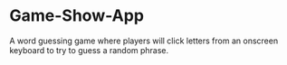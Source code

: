 # Game-Show-App
 A word guessing game where players will click letters from an onscreen keyboard to try to guess a random phrase.
